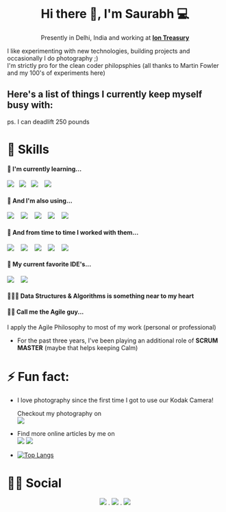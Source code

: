 <!--
**saurabhpro/saurabhpro** is a ✨ _special_ ✨ repository because its `README.md` (this file) appears on your GitHub profile.

Here are some ideas to get you started:

- 🔭 I’m currently working on ...
- 🌱 I’m currently learning ...
- 👯 I’m looking to collaborate on ...
- 🤔 I’m looking for help with ...
- 💬 Ask me about ...
- 📫 How to reach me: ...
- 😄 Pronouns: ...
- ⚡ Fun fact: ...
-->

<h1 align='center'> Hi there 👋, I'm Saurabh  💻 </h1>

<p align='center'>
  Presently in Delhi, India and working at <b><a href="https://www.linkedin.com/company/iongroup" >Ion Treasury</a></b> 
</p>

I like experimenting with new technologies, building projects and occasionally I do photography ;)<br/>
I'm strictly pro for the clean coder philopsphies (all thanks to Martin Fowler and my 100's of experiments here)

## Here's a list of things I currently keep myself busy with:
ps. I can deadlift 250 pounds

# 🚀 Skills

<h4>🌱 I'm currently learning...</h4>
<p >
  <img src="https://img.shields.io/badge/react%20-%2361DAFB.svg?&style=for-the-badge&logo=react&logoColor=white" />&nbsp;&nbsp;&nbsp;<img src="https://img.shields.io/badge/amazon%20aws%20-%23232F3E.svg?&style=for-the-badge&logo=amazon%20aws&logoColor=white" />&nbsp;&nbsp;&nbsp;<img src="https://img.shields.io/badge/jest%20-%23c21325.svg?&style=for-the-badge&logo=jest&logoColor=white" />&nbsp;&nbsp;&nbsp;
  <img src="https://img.shields.io/badge/javascript%20-%23F7DF1E.svg?&style=for-the-badge&logo=javascript&logoColor=white" />&nbsp;&nbsp;&nbsp;
</p>

<h4>🤘 And I'm also using...</h4>
<p>
  <img src="https://img.shields.io/badge/springboot%20-%236DB33F.svg?&style=for-the-badge&logo=spring&logoColor=white" />&nbsp;&nbsp;&nbsp;
  <img src="https://img.shields.io/badge/java%20-%23007396.svg?&style=for-the-badge&logo=java&logoColor=white" />&nbsp;&nbsp;&nbsp;
  <img src="https://img.shields.io/badge/rest%20api%20-%2385EA2D.svg?&style=for-the-badge&logo=swagger&logoColor=white" />&nbsp;&nbsp;&nbsp;
  <img src="https://img.shields.io/badge/mongodb%20-%2347A248.svg?&style=for-the-badge&logo=mongodb&logoColor=white" />&nbsp;&nbsp;&nbsp;
  <img src="https://img.shields.io/badge/mysql%20-%234479A1.svg?&style=for-the-badge&logo=mysql&logoColor=white" />&nbsp;&nbsp;&nbsp;
</p>

<h4>🤙 And from time to time I worked with them...</h4>
<p>
  <img src="https://img.shields.io/badge/c%20Sharp%20-%23239120.svg?&style=for-the-badge&logo=c%20sharp&logoColor=white" />&nbsp;&nbsp;&nbsp;
  <img src="https://img.shields.io/badge/typescript%20-%23007ACC.svg?&style=for-the-badge&logo=typescript&logoColor=white" />&nbsp;&nbsp;&nbsp;
  <img src="https://img.shields.io/badge/Angular%20-%23DD0031.svg?&style=for-the-badge&logo=angular&logoColor=white" />&nbsp;&nbsp;&nbsp;
  <img src="https://img.shields.io/badge/node.js%20-%23339933.svg?&style=for-the-badge&logo=node.js&logoColor=white" />&nbsp;&nbsp;&nbsp;
  <img src="https://img.shields.io/badge/python%20-%233776AB.svg?&style=for-the-badge&logo=python&logoColor=white" />&nbsp;&nbsp;&nbsp;

</p>

<h4>🤝 My current favorite IDE's...</h4>
<p>
  <img src="https://img.shields.io/badge/intellij%20Idea%20-%23000000.svg?&style=for-the-badge&logo=intellij%20idea&logoColor=white" />&nbsp;&nbsp;&nbsp;
  <img src="https://img.shields.io/badge/VS%20Code%20-%23007ACC.svg?&style=for-the-badge&logo=Visual%20Studio%20Code&logoColor=white" />&nbsp;&nbsp;&nbsp;
</p>

<h4> 
🏄🏻‍♂️ Data Structures & Algorithms is something near to my heart
</h4>

<h4>🙋‍♂️ Call me the Agile guy...</h4>

I apply the Agile Philosophy to most of my work (personal or professional)

- For the past three years, I've been playing an additional role of **SCRUM MASTER** (maybe that helps keeping Calm)
</p>

# ⚡ Fun fact:

- <p>I love photography since the first time I got to use our Kodak Camera!</p> Checkout my photography  on <br/>
  <a href="https://www.instagram.com/saurabh_kr/"><img src="https://img.shields.io/badge/instagram-%23E4405F.svg?&style=for-the-badge&logo=instagram&logoColor=white"></a>

- Find more online articles by me on <br/>
[<img src="https://img.shields.io/badge/medium-%2312100E.svg?&style=for-the-badge&logo=medium&logoColor=white"/>](https://medium.com/@saurabhk15)
<a href="ttps://dev.to/saurabhpro/" ><img src="https://img.shields.io/badge/DEV.TO-%230A0A0A.svg?&style=for-the-badge&logo=dev-dot-to&logoColor=white"></a>

  <!-- https://github.com/anuraghazra/github-readme-stats -->

* [![Top Langs](https://github-readme-stats.vercel.app/api/top-langs/?username=saurabhpro&layout=compact)](https://github.com/saurabhpro)

# 👨👩 Social

<p align=center>
<a href="https://www.linkedin.com/in/saurabhk15"><img src="https://img.shields.io/badge/linkedin-%230077B5.svg?&style=for-the-badge&logo=linkedin&logoColor=white" /></a> . 
<a href="https://www.instagram.com/saurabh_kr/"><img src="https://img.shields.io/badge/instagram-%23E4405F.svg?&style=for-the-badge&logo=instagram&logoColor=white"></a> . 
<a href="mailto:saurabh15@outlook.com"><img src="https://img.shields.io/badge/outlook-%230078D4.svg?&style=for-the-badge&logo=microsoft%20outlook&logoColor=white" /></a>
</p>
